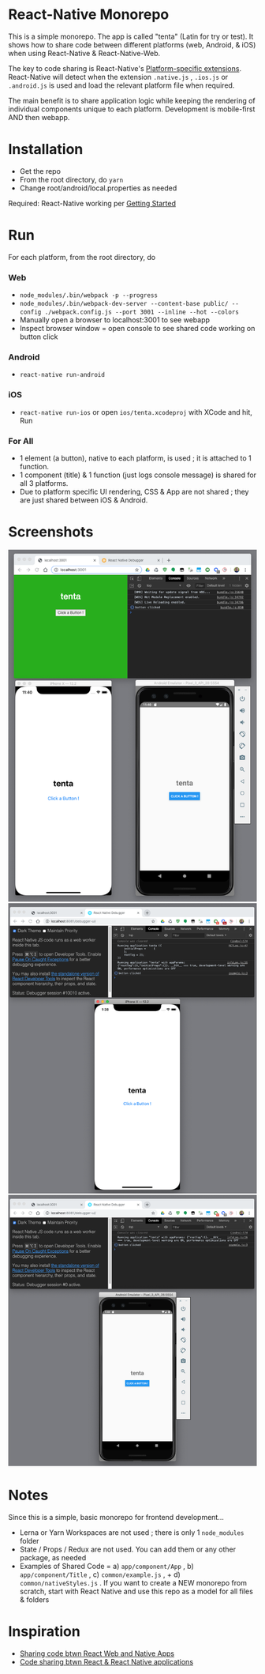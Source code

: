 React-Native Monorepo
=================
This is a simple monorepo. The app is called "tenta" (Latin for try or test). It shows how to share code between different platforms 
(web, Android, & iOS) when using React-Native & React-Native-Web. 

The key to code sharing is React-Native's [Platform-specific extensions](https://facebook.github.io/react-native/docs/platform-specific-code.html#platform-specific-extensions). React-Native will detect when the extension ```.native.js``` , ```.ios.js``` or ```.android.js``` is used and load the relevant platform file when required.

The main benefit is to share application logic while keeping the rendering of individual components unique to each platform. Development is mobile-first AND then webapp.

Installation
============
* Get the repo
* From the root directory, do ```yarn```
* Change root/android/local.properties as needed

Required: React-Native working per [Getting Started](https://facebook.github.io/react-native/docs/getting-started)

Run
===

For each platform, from the root directory, do

### Web
* ```node_modules/.bin/webpack -p --progress```
* ```node_modules/.bin/webpack-dev-server --content-base public/ --config ./webpack.config.js --port 3001 --inline --hot --colors```
* Manually open a browser to localhost:3001 to see webapp 
* Inspect browser window = open console to see shared code working on button click

### Android
* ```react-native run-android```

### iOS
* ```react-native run-ios``` or open ```ios/tenta.xcodeproj``` with XCode and hit, Run

### For All
* 1 element (a button), native to each platform, is used ; it is attached to 1 function.  
* 1 component (title) & 1 function (just logs console message) is shared for all 3 platforms.  
* Due to platform specific UI rendering, CSS & App are not shared ; they are just shared between iOS & Android.  

Screenshots
===========

![Screenshot 1 - all](https://github.com/og-pr/public_ticket.520/blob/master/tenta/_docs/monorepo_all.png)
![Screenshot 2 - ios](https://github.com/og-pr/public_ticket.520/blob/master/tenta/_docs/monorepo_ios.png)
![Screenshot 3 - android](https://github.com/og-pr/public_ticket.520/blob/master/tenta/_docs/monorepo_android.png)

Notes
=====
Since this is a simple, basic monorepo for frontend development...

* Lerna or Yarn Workspaces are not used ; there is only 1 ```node_modules``` folder
* State / Props / Redux are not used. You can add them or any other package, as needed
* Examples of Shared Code = a) ```app/component/App``` , b) ```app/component/Title``` , c) ```common/example.js``` , + d) ```common/nativeStyles.js``` . If you want to create a NEW monorepo from scratch, start with React Native and use this repo as a model for all files & folders

Inspiration
===========
* [Sharing code btwn React Web and Native Apps](http://jkaufman.io/react-web-native-codesharing/)
* [Code sharing btwn React & React Native applications](http://ihor.burlachenko.com/code-sharing-between-react-and-react-native-applications/)
